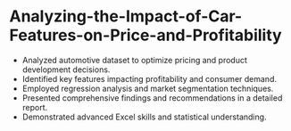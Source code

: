 # Analyzing-the-Impact-of-Car-Features-on-Price-and-Profitability

- Analyzed automotive dataset to optimize pricing and product development decisions.
- Identified key features impacting profitability and consumer demand.
- Employed regression analysis and market segmentation techniques.
- Presented comprehensive findings and recommendations in a detailed report.
- Demonstrated advanced Excel skills and statistical understanding.

